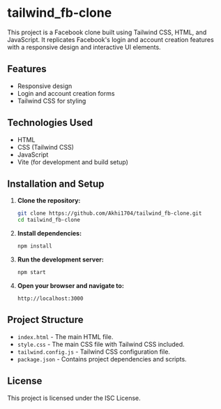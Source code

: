 
# tailwind_fb-clone

This project is a Facebook clone built using Tailwind CSS, HTML, and JavaScript. It replicates Facebook's login and account creation features with a responsive design and interactive UI elements.

## Features
- Responsive design
- Login and account creation forms
- Tailwind CSS for styling

## Technologies Used
- HTML
- CSS (Tailwind CSS)
- JavaScript
- Vite (for development and build setup)

## Installation and Setup
1. **Clone the repository:**
   ```bash
   git clone https://github.com/Akhi1704/tailwind_fb-clone.git
   cd tailwind_fb-clone
   ```

2. **Install dependencies:**
   ```bash
   npm install
   ```

3. **Run the development server:**
   ```bash
   npm start
   ```

4. **Open your browser and navigate to:**
   ```
   http://localhost:3000
   ```

## Project Structure
- `index.html` - The main HTML file.
- `style.css` - The main CSS file with Tailwind CSS included.
- `tailwind.config.js` - Tailwind CSS configuration file.
- `package.json` - Contains project dependencies and scripts.

## License
This project is licensed under the ISC License.

